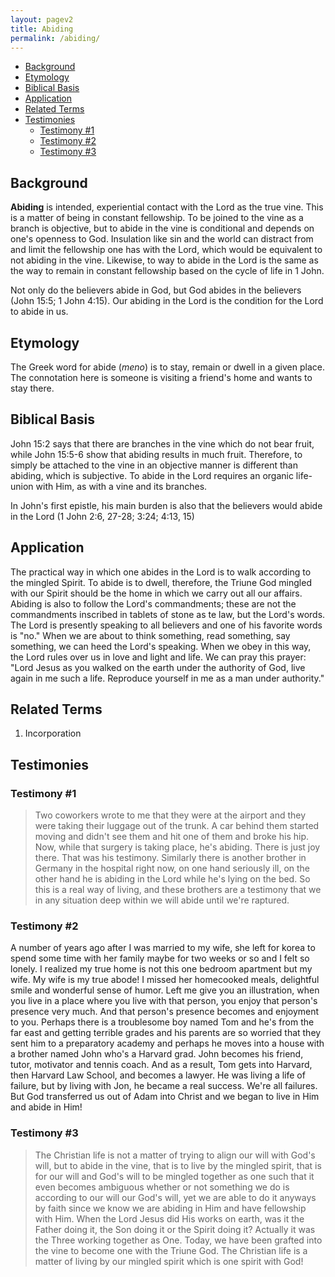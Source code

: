 ```yaml
---
layout: pagev2
title: Abiding
permalink: /abiding/
---
```

- [Background](#background)
- [Etymology](#etymology)
- [Biblical Basis](#biblical-basis)
- [Application](#application)
- [Related Terms](#related-terms)
- [Testimonies](#testimonies)
  - [Testimony #1](#testimony-1)
  - [Testimony #2](#testimony-2)
  - [Testimony #3](#testimony-3)

## Background

**Abiding** is intended, experiential contact with the Lord as  the true vine. This is a matter of being in constant fellowship. To be joined to the vine as a branch is objective, but to abide in the vine is conditional and depends on one's openness to God. Insulation like sin and the world can distract from and limit the fellowship one has with the Lord, which would be equivalent to not abiding in the vine. Likewise, to way to abide in the Lord is the same as the way to remain in constant fellowship based on the cycle of life in 1 John.

Not only do the believers abide in God, but God abides in the believers (John 15:5; 1 John 4:15). Our abiding in the Lord is the condition for the Lord to abide in us.

## Etymology

The Greek word for abide (*meno*) is to stay, remain or dwell in a given place. The connotation here is someone is visiting a friend's home and wants to stay there.

## Biblical Basis

John 15:2 says that there are branches in the vine which do not bear fruit, while John 15:5-6 show that abiding results in much fruit. Therefore, to simply be attached to the vine in an objective manner is different than abiding, which is subjective. To abide in the Lord requires an organic life-union with Him, as with a vine and its branches. 

In John's first epistle, his main burden is also that the believers would abide in the Lord (1 John 2:6, 27-28; 3:24; 4:13, 15)

## Application

The practical way in which one abides in the Lord is to walk according to the mingled Spirit. To abide is to dwell, therefore, the Triune God mingled with our Spirit should be the home in which we carry out all our affairs. Abiding is also to follow the Lord's commandments; these are not the commandments inscribed in tablets of stone as te law, but the Lord's words. The Lord is presently speaking to all believers and one of his favorite words is "no." When we are about to think something, read something, say something, we can heed the Lord's speaking. When we obey in this way, the Lord rules over us in love and light and life. We can pray this prayer: "Lord Jesus as you walked on the earth under the authority of God, live again in me such a life. Reproduce yourself in me as a man under authority." 

## Related Terms

1. Incorporation

## Testimonies

### Testimony #1

>Two coworkers wrote to me that they were at the airport and they were taking their luggage out of the trunk. A car behind them started moving and didn't see them and hit one of them and broke his hip. Now, while that surgery is taking place, he's abiding. There is just joy there. That was his testimony. Similarly there is another brother in Germany in the hospital right now, on one hand seriously ill, on the other hand he is abiding in the Lord while he's lying on the bed. So this is a real way of living, and these brothers are a testimony that we in any situation deep within we will abide until we're raptured. 

###  Testimony #2

A number of years ago after I was married to my wife, she left for korea to spend some time with her family maybe for two weeks or so and I felt so lonely. I realized my true home is not this one bedroom apartment but my wife. My wife is my true abode! I missed her homecooked meals, delightful smile and wonderful sense of humor. Left me give you an illustration, when you live in a place where you live with that person, you enjoy that person's presence very much. And that person's presence becomes and enjoyment to you. Perhaps there is a troublesome boy named Tom and he's from the far east and getting terrible grades and his parents are so worried that they sent him to a preparatory academy and perhaps he moves into a house with a brother named John who's a Harvard grad. John becomes his friend, tutor, motivator and tennis coach. And as a result, Tom gets into Harvard, then Harvard Law School, and becomes a lawyer. He was living a life of failure, but by living with Jon, he became a real success. We're all failures. But God transferred us out of Adam into Christ and we began to live in Him and abide in Him!

### Testimony #3 

>The Christian life is not a matter of trying to align our will with God's will, but to abide in the vine, that is to live by the mingled spirit, that is for our will and God's will to be mingled together as one such that it even becomes ambiguous whether or not something we do is according to our will our God's will, yet we are able to do it anyways by faith since we know we are abiding in Him and have fellowship with Him. When the Lord Jesus did His works on earth, was it the Father doing it, the Son doing it or the Spirit doing it? Actually it was the Three working together as One. Today, we have been grafted into the vine to become one with the Triune God. The Christian life is a matter of living by our mingled spirit which is one spirit with God!